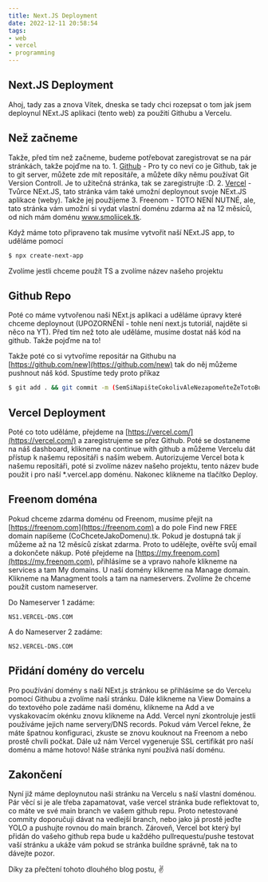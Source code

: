 ```yaml
---
title: Next.JS Deployment
date: 2022-12-11 20:58:54
tags:
- web
- vercel
- programming
---
```

## Next.JS Deployment

Ahoj, tady zas a znova Vítek, dneska se tady chci rozepsat o tom jak jsem deploynul NExt.JS aplikaci (tento web) za použití Githubu a Vercelu. 

## Než začneme

Takže, před tím než začneme, budeme potřebovat zaregistrovat se na pár stránkách, takže pojďme na to.
    1. [Github](https://github.com/) - Pro ty co neví co je Github, tak je to git server, můžete zde mít repositáře, a můžete díky němu používat Git Version Controll. Je to užitečná stránka, tak se zaregistrujte :D.
    2. [Vercel](https://vercel.app) - Tvůrce NExt.JS, tato stránka vám také umožní deploynout svoje NExt.JS aplikace (weby). Takže jej použijeme
    3. Freenom - TOTO NENÍ NUTNÉ, ale, tato stránka vám umožní si vydat vlastní doménu zdarma až na 12 měsíců, od nich mám doménu www.smoliicek.tk.

Když máme toto připraveno tak musíme vytvořit naší NExt.JS app, to uděláme pomocí

``` bash
$ npx create-next-app
```

Zvolíme jestli chceme použít TS a zvolíme název našeho projektu

## Github Repo

Poté co máme vytvořenou naši NExt.js aplikaci a uděláme úpravy které chceme deploynout (UPOZORNĚNÍ - tohle není next.js tutoriál, najděte si něco na YT). Před tím než toto ale uděláme, musíme dostat náš kód na github. Takže pojďme na to!

Takže poté co si vytvoříme repositár na Githubu na [https://github.com/new](https://github.com/new) tak do něj můžeme pushnout náš kód. Spustíme tedy proto příkaz

``` bash
$ git add . && git commit -m (SemSiNapišteCokolivAleNezapomeňteŽeTotoBudeVidětNaGithubu) && git push main
```

## Vercel Deployment

Poté co toto uděláme, přejdeme na [https://vercel.com/](https://vercel.com/) a zaregistrujeme se přez Github. Poté se dostaneme na náš dashboard, klikneme na continue with github a můžeme Vercelu dát přístup k našemu repositáři s naším webem. Autorizujeme Vercel bota k našemu repositáři, poté si zvolíme název našeho projektu, tento název bude použit i pro naší *.vercel.app doménu. Nakonec klikneme na tlačítko Deploy.

## Freenom doména

Pokud chceme zdarma doménu od Freenom, musíme přejít na [https://freenom.com](https://freenom.com) a do pole Find new FREE domain napíšeme (CoChceteJakoDomenu).tk. Pokud je dostupná tak jí můžeme až na 12 měsíců získat zdarma. Proto to udělejte, ověřte svůj email a dokončete nákup. Poté přejdeme na [https://my.freenom.com](https://my.freenom.com), přihlásíme se a vpravo nahoře klikneme na services a tam My domains. U naší domény klikneme na Manage domain. Klikneme na Managment tools a tam na nameservers. Zvolíme že chceme použít custom nameserver.

Do Nameserver 1 zadáme:

```
NS1.VERCEL-DNS.COM
```

A do Nameserver 2 zadáme:

```
NS2.VERCEL-DNS.COM
```

## Přidání domény do vercelu

Pro používání domény s naší NExt.js stránkou se přihlásíme se do Vercelu pomocí Githubu a zvolíme naší stránku. Dále klikneme na View Domains a do textového pole zadáme naši doménu, klikneme na Add a ve vyskakovacím okénku znovu klikneme na Add. Vercel nyní zkontroluje jestli používáme jejich name servery/DNS records. Pokud vám Vercel řekne, že máte špatnou konfiguraci, zkuste se znovu kouknout na Freenom a nebo prostě chvíli počkat. Dále už nám Vercel vygeneruje SSL certifikát pro naší doménu a máme hotovo! Náše stránka nyní používá naší doménu.

## Zakončení

Nyní již máme deploynutou naši stránku na Vercelu s naší vlastní doménou. Pár věcí si je ale třeba zapamatovat, vaše vercel stránka bude reflektovat to, co máte ve své main branch ve vašem github repu. Proto netestované commity doporučuji dávat na vedlejší branch, nebo jako já prostě jeďte YOLO a pushujte rovnou do main branch. Zároveň, Vercel bot který byl přidán do vašeho github repa bude u každého pullrequestu/pushe testovat vaší stránku a ukáže vám pokud se stránka buildne správně, tak na to dávejte pozor.

Díky za přečtení tohoto dlouhého blog postu, ✌️
